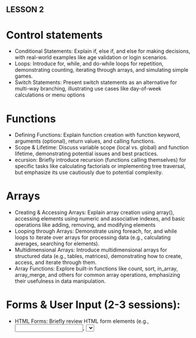 ## LESSON 2
# Control statements
- 	Conditional Statements: Explain if, else if, and else for making decisions, with real-world examples like age validation or login scenarios.
- Loops: Introduce for, while, and do-while loops for repetition, demonstrating counting, iterating through arrays, and simulating simple games.
-	Switch Statements: Present switch statements as an alternative for multi-way branching, illustrating use cases like day-of-week calculations or menu options
# Functions
 -	Defining Functions: Explain function creation with function keyword, arguments (optional), return values, and calling functions.
-  Scope & Lifetime: Discuss variable scope (local vs. global) and function lifetime, demonstrating potential issues and best practices.
-  ecursion: Briefly introduce recursion (functions calling themselves) for specific tasks like calculating factorials or implementing tree traversal, but emphasize its use cautiously due to potential complexity.
# Arrays 
- Creating & Accessing Arrays: Explain array creation using array(), accessing elements using numeric and associative indexes, and basic operations like adding, removing, and modifying elements
- Looping through Arrays: Demonstrate using foreach, for, and while loops to iterate over arrays for processing data (e.g., calculating averages, searching for elements).
- 	Multidimensional Arrays: Introduce multidimensional arrays for structured data (e.g., tables, matrices), demonstrating how to create, access, and iterate through them.
- 	Array Functions: Explore built-in functions like count, sort, in_array, array_merge, and others for common array operations, emphasizing their usefulness in data manipulation.
# Forms & User Input (2-3 sessions):
- HTML Forms: Briefly review HTML form elements (e.g., <input>, <select>, <textarea>) for user input and explain how to structure forms for sending data to a PHP script.
- 	Receiving Form Data: Demonstrate accessing form data using the $_POST or $_GET superglobals, depending on the form submission method.
- 	Form Validation & Sanitization: Emphasize the importance of validating user input to prevent security vulnerabilities (e.g., using filter_var, htmlspecialchars, regular expressions) and sanitizing data before processing it.
- 	Processing Form Data: Show how to process submitted data (e.g., calculate totals, store data in a database, send emails), demonstrating data manipulation techniques.

